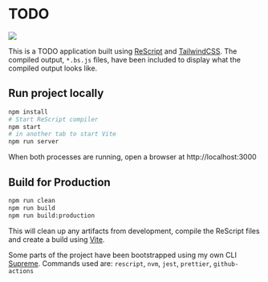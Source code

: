 # TODO

[![](https://github.com/believer/todo/workflows/Release/badge.svg)](https://github.com/believer/todo/actions?workflow=Release)

This is a TODO application built using [ReScript](https://rescript-lang.org/)
and [TailwindCSS](https://tailwindcss.com/). The compiled output, `*.bs.js` files, have been included to display what the compiled output looks like.

## Run project locally

```sh
npm install
# Start ReScript compiler
npm start
# in another tab to start Vite
npm run server
```

When both processes are running, open a browser at http://localhost:3000

## Build for Production

```sh
npm run clean
npm run build
npm run build:production
```

This will clean up any artifacts from development, compile the ReScript files
and create a build using [Vite](https://vitejs.dev/).

Some parts of the project have been bootstrapped using my own CLI [Supreme](https://github.com/opendevtools/supreme). Commands used are: `rescript`, `nvm`, `jest`, `prettier`, `github-actions`
